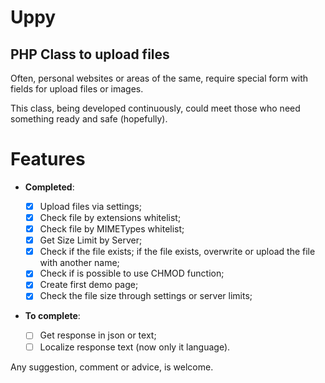 Uppy
====

PHP Class to upload files
-------------------------

Often, personal websites or areas of the same, require special form with fields for upload files or images.

This class, being developed continuously, could meet those who need something ready and safe (hopefully).

Features
===============

-	**Completed**:
	- [x] Upload files via settings;
	- [x] Check file by extensions whitelist;
	- [x] Check file by MIMETypes whitelist;
	- [x] Get Size Limit by Server;
	- [x] Check if the file exists; if the file exists, overwrite or upload the file with another name;
	- [x] Check if is possible to use CHMOD function;
	- [x] Create first demo page;
	- [x] Check the file size through settings or server limits;

- **To complete**:

	- [ ] Get response in json or text;
	- [ ] Localize response text (now only it language).

Any suggestion, comment or advice, is welcome.